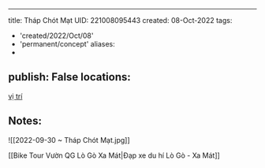 
---
title: Tháp Chót Mạt
UID: 221008095443
created: 08-Oct-2022
tags:
  - 'created/2022/Oct/08'
  - 'permanent/concept'
aliases:
  - 
publish: False
locations: 
---

[vị trí](geo:11.465236193480587,106.01019241473387)

## Notes:

![[2022-09-30 ~ Tháp Chót Mạt.jpg]]

[[Bike Tour Vườn QG Lò Gò Xa Mát|Đạp xe du hí Lò Gò - Xa Mát]]